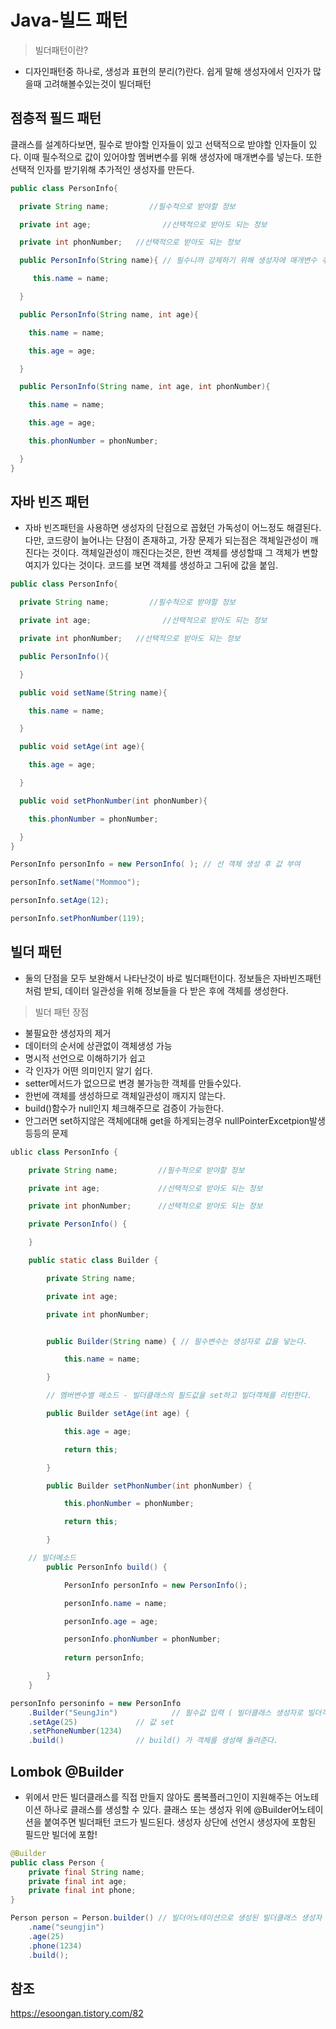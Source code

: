 # Java-빌드 패턴
> 빌더패턴이란?
* 디자인패턴중 하나로, 생성과 표현의 분리(?)란다. 
  쉽게 말해 생성자에서 인자가 많을때 고려해볼수있는것이 빌더패턴

## 점층적 필드 패턴
클래스를 설계하다보면, 필수로 받야할 인자들이 있고 선택적으로 받야할 인자들이 있다.
이때 필수적으로 값이 있어야할 멤버변수를 위해 생성자에 매개변수를 넣는다.
또한 선택적 인자를 받기위해 추가적인 생성자를 만든다.

```java
public class PersonInfo{

  private String name;         //필수적으로 받야할 정보

  private int age;                //선택적으로 받아도 되는 정보

  private int phonNumber;   //선택적으로 받아도 되는 정보

  public PersonInfo(String name){ // 필수니까 강제하기 위해 생성자에 매개변수 추가

     this.name = name;

  }

  public PersonInfo(String name, int age){

    this.name = name;

    this.age = age;

  }

  public PersonInfo(String name, int age, int phonNumber){

    this.name = name;

    this.age = age;

    this.phonNumber = phonNumber;

  }
}
```

## 자바 빈즈 패턴
* 자바 빈즈패턴을 사용하면 생성자의 단점으로 꼽혔던 가독성이 어느정도 해결된다.
다만, 코드량이 늘어나는 단점이 존재하고, 가장 문제가 되는점은 객체일관성이 깨진다는 것이다.
객체일관성이 깨진다는것은, 한번 객체를 생성할때 그 객체가 변할 여지가 있다는 것이다.
코드를 보면 객체를 생성하고 그뒤에 값을 붙임.

```java
public class PersonInfo{

  private String name;         //필수적으로 받야할 정보

  private int age;                //선택적으로 받아도 되는 정보

  private int phonNumber;   //선택적으로 받아도 되는 정보

  public PersonInfo(){

  }

  public void setName(String name){

    this.name = name;

  }

  public void setAge(int age){

    this.age = age;

  }

  public void setPhonNumber(int phonNumber){

    this.phonNumber = phonNumber;

  }
}
```

```java
PersonInfo personInfo = new PersonInfo( ); // 선 객체 생성 후 값 부여

personInfo.setName("Mommoo");         

personInfo.setAge(12);                    

personInfo.setPhonNumber(119);
```

## 빌더 패턴 
* 둘의 단점을 모두 보완해서 나타난것이 바로 빌더패턴이다.
정보들은 자바빈즈패턴처럼 받되, 데이터 일관성을 위해 정보들을 다 받은 후에 객체를 생성한다.

> 빌더 패턴 장점
* 불필요한 생성자의 제거
* 데이터의 순서에 상관없이 객체생성 가능
* 명시적 선언으로 이해하기가 쉽고
* 각 인자가 어떤 의미인지 알기 쉽다.
* setter메서드가 없으므로 변경 불가능한 객체를 만들수있다.
* 한번에 객체를 생성하므로 객체일관성이 깨지지 않는다.
* build()함수가 null인지 체크해주므로 검증이 가능한다.
* 안그러면 set하지않은 객체에대해 get을 하게되는경우 nullPointerExcetpion발생 등등의 문제

```java
ublic class PersonInfo {

    private String name;         //필수적으로 받야할 정보

    private int age;             //선택적으로 받아도 되는 정보

    private int phonNumber;      //선택적으로 받아도 되는 정보

    private PersonInfo() {

    }

    public static class Builder {

        private String name;

        private int age;

        private int phonNumber;


        public Builder(String name) { // 필수변수는 생성자로 값을 넣는다.

            this.name = name;

        }

        // 멤버변수별 메소드 - 빌더클래스의 필드값을 set하고 빌더객체를 리턴한다.

        public Builder setAge(int age) {

            this.age = age;

            return this;

        }

        public Builder setPhonNumber(int phonNumber) {

            this.phonNumber = phonNumber;

            return this;

        }

	// 빌더메소드
        public PersonInfo build() {

            PersonInfo personInfo = new PersonInfo();

            personInfo.name = name;

            personInfo.age = age;

            personInfo.phonNumber = phonNumber;
            
            return personInfo;

        }
    }
```

```java
personInfo personinfo = new PersonInfo
    .Builder("SeungJin")    		// 필수값 입력 ( 빌더클래스 생성자로 빌더객체 생성)
    .setAge(25)  			// 값 set
    .setPhoneNumber(1234)
    .build() 				// build() 가 객체를 생성해 돌려준다.
```
## Lombok @Builder
* 위에서 만든 빌더클래스를 직접 만들지 않아도 롬복플러그인이 지원해주는 어노테이션 하나로 클래스를 생성할 수 있다.
클래스 또는 생성자 위에 @Builder어노테이션을 붙여주면 빌더패턴 코드가 빌드된다.
생성자 상단에 선언시 생성자에 포함된 필드만 빌더에 포함!

```java
@Builder
public class Person {
    private final String name;
    private final int age;
    private final int phone;
}
```
```java
Person person = Person.builder() // 빌더어노테이션으로 생성된 빌더클래스 생성자
    .name("seungjin")
    .age(25)
    .phone(1234)
    .build();
```

## 참조
https://esoongan.tistory.com/82
